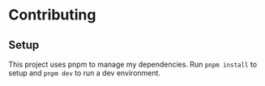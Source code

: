 # Contributing

## Setup

This project uses pnpm to manage my dependencies. Run `pnpm install` to setup and `pnpm dev` to run a dev environment.